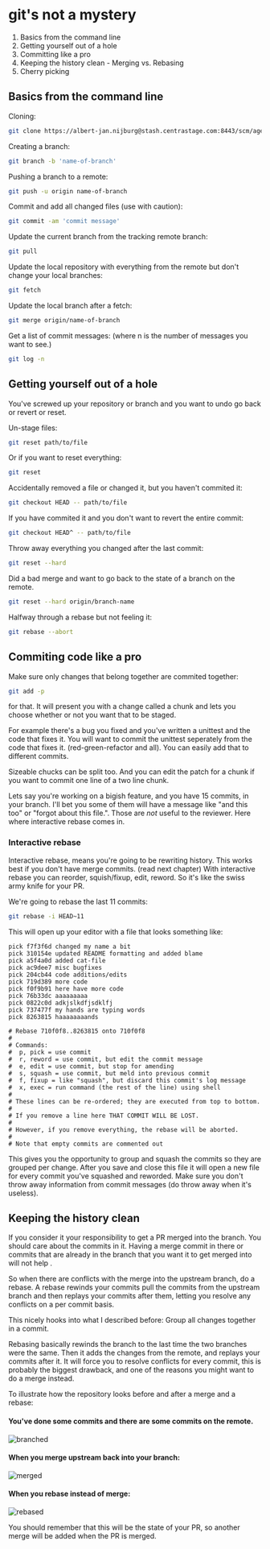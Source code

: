 # git's not a mystery

1. Basics from the command line
1. Getting yourself out of a hole
1. Committing like a pro
1. Keeping the history clean - Merging vs. Rebasing
1. Cherry picking

## Basics from the command line

Cloning:
```sh
git clone https://albert-jan.nijburg@stash.centrastage.com:8443/scm/agent/centrastage.git
```

Creating a branch:
```sh
git branch -b 'name-of-branch'
```

Pushing a branch to a remote:
```sh
git push -u origin name-of-branch
```

Commit and add all changed files (use with caution):
```sh
git commit -am 'commit message'
```

Update the current branch from the tracking remote branch:
```sh
git pull
```

Update the local repository with everything from the remote but don't change your local branches:
```sh
git fetch
```

Update the local branch after a fetch:
```sh
git merge origin/name-of-branch
```

Get a list of commit messages: (where n is the number of messages you want to
see.)
```sh
git log -n
```

## Getting yourself out of a hole

You've screwed up your repository or branch and you want to undo go back or
revert or reset.

Un-stage files:
```sh
git reset path/to/file
```

Or if you want to reset everything:
```sh
git reset
```

Accidentally removed a file or changed it, but you haven't commited it:
```sh
git checkout HEAD -- path/to/file
```

If you have commited it and you don't want to revert the entire commit:
```sh
git checkout HEAD^ -- path/to/file
```

Throw away everything you changed after the last commit:
```sh
git reset --hard
```

Did a bad merge and want to go back to the state of a branch on the remote.
```sh
git reset --hard origin/branch-name
```

Halfway through a rebase but not feeling it:
```sh
git rebase --abort
```

## Commiting code like a pro

Make sure only changes that belong together are commited together:
```sh
git add -p
```

for that. It will present you with a change called a chunk and lets you choose
whether or not you want that to be staged.

For example there's a bug you fixed and you've written a unittest and the code
that fixes it. You will want to commit the unittest seperately from the code
that fixes it. (red-green-refactor and all). You can easily add that to
different commits.

Sizeable chucks can be split too. And you can edit the patch for a chunk if you
want to commit one line of a two line chunk.

Lets say you're working on a bigish feature, and you have 15 commits, in your
branch. I'll bet you some of them will have a message like "and this too" or
"forgot about this file.". Those are _not_ useful to the reviewer. Here where
interactive rebase comes in.

### Interactive rebase

Interactive rebase, means you're going to be rewriting history. This works best
if you don't have merge commits. (read next chapter) With interactive rebase you
can reorder, squish/fixup, edit, reword. So it's like the swiss army knife for
your PR.

We're going to rebase the last 11 commits:
```sh
git rebase -i HEAD~11
```

This will open up your editor with a file that looks something like:
```
pick f7f3f6d changed my name a bit
pick 310154e updated README formatting and added blame
pick a5f4a0d added cat-file
pick ac9dee7 misc bugfixes
pick 204cb44 code additions/edits
pick 719d389 more code
pick f0f9b91 here have more code
pick 76b33dc aaaaaaaaa
pick 0822c0d adkjslkdfjsdklfj
pick 737477f my hands are typing words
pick 8263815 haaaaaaaands

# Rebase 710f0f8..8263815 onto 710f0f8
#
# Commands:
#  p, pick = use commit
#  r, reword = use commit, but edit the commit message
#  e, edit = use commit, but stop for amending
#  s, squash = use commit, but meld into previous commit
#  f, fixup = like "squash", but discard this commit's log message
#  x, exec = run command (the rest of the line) using shell
#
# These lines can be re-ordered; they are executed from top to bottom.
#
# If you remove a line here THAT COMMIT WILL BE LOST.
#
# However, if you remove everything, the rebase will be aborted.
#
# Note that empty commits are commented out
```

This gives you the opportunity to group and squash the commits so they are
grouped per change. After you save and close this file it will open a new file
for every commit you've squashed and reworded. Make sure you don't throw away
information from commit messages (do throw away when it's useless).

## Keeping the history clean

If you consider it your responsibility to get a PR merged into the branch. You
should care about the commits in it. Having a merge commit in there or commits
that are already in the branch that you want it to get merged into will not help
.

So when there are conflicts with the merge into the upstream branch, do a rebase.
A rebase rewinds your commits pull the commits from the upstream branch and then
replays your commits after them, letting you resolve any conflicts on a per
commit basis.

This nicely hooks into what I described before: Group all changes together in a
commit.

Rebasing basically rewinds the branch to the last time the two branches were the
same. Then it adds the changes from the remote, and replays your commits after
it. It will force you to resolve conflicts for every commit, this is probably
the biggest drawback, and one of the reasons you might want to do a merge
instead.

To illustrate how the repository looks before and after a merge and a rebase:

#### You've done some commits and there are some commits on the remote.

![branched](./branched.png)

#### When you merge upstream back into your branch:

![merged](./merged.png)

#### When you rebase instead of merge:

![rebased](./rebased.png)

You should remember that this will be the state of your PR, so another merge will be added when the PR is merged.
